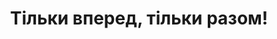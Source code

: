 ﻿---
title: Тільки вперед, тільки разом!
---

<youtube id="gh-LAL70Tgo"></youtube>
<youtube id="X49_aCcAFz0"></youtube>
